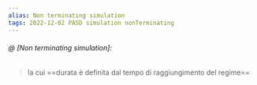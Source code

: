 ```yaml
---
alias: Non terminating simulation
tags: 2022-12-02 PASD simulation nonTerminating
---
```


###### @ [Non terminating simulation]:
> la cui ==durata è definita dal tempo di raggiungimento del regime==
<!--ID: 1670236970417-->
